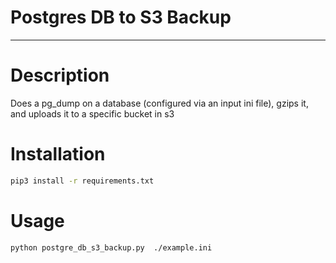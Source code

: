 # Postgres DB to S3 Backup
---

# Description
Does a pg_dump on a database (configured via an input ini file), gzips it, and uploads it to a specific bucket in s3

# Installation

```bash
pip3 install -r requirements.txt
```

# Usage

```bash
python postgre_db_s3_backup.py  ./example.ini

```



